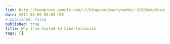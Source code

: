 ```yaml
---
link: http://feedproxy.google.com/~r/blogspot/martynemko/~3/GD6xkpVcsow/why-im-no-longer-libertarian-leaning.html
date: 2011-03-09 08:03 UTC
# published: false
published: true
title: Why I've Cooled to Libertarianism
tags: []
---
```



